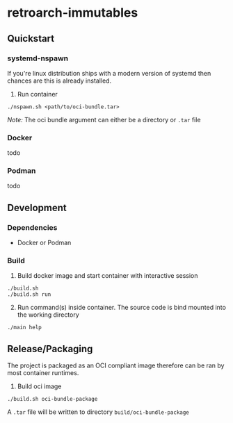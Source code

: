 # retroarch-immutables

## Quickstart

### systemd-nspawn

If you're linux distribution ships with a modern version of systemd then chances are this is already installed.

1. Run container

```
./nspawn.sh <path/to/oci-bundle.tar>
```

*Note:* The oci bundle argument can either be a directory or `.tar` file

### Docker

todo

### Podman

todo

## Development

### Dependencies

- Docker or Podman

### Build

1. Build docker image and start container with interactive session

```
./build.sh
./build.sh run
```

2. Run command(s) inside container. The source code is bind mounted into the working directory

```
./main help
```

## Release/Packaging

The project is packaged as an OCI compliant image therefore can be ran by most container runtimes.

1. Build oci image

```
./build.sh oci-bundle-package
```

A `.tar` file will be written to directory `build/oci-bundle-package`

